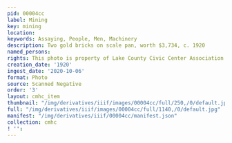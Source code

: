 ```yaml
---
pid: 00004cc
label: Mining
key: mining
location: 
keywords: Assaying, People, Men, Machinery
description: Two gold bricks on scale pan, worth $3,734, c. 1920
named_persons: 
rights: This photo is property of Lake County Civic Center Association.
creation_date: '1920'
ingest_date: '2020-10-06'
format: Photo
source: Scanned Negative
order: '3'
layout: cmhc_item
thumbnail: "/img/derivatives/iiif/images/00004cc/full/250,/0/default.jpg"
full: "/img/derivatives/iiif/images/00004cc/full/1140,/0/default.jpg"
manifest: "/img/derivatives/iiif/00004cc/manifest.json"
collection: cmhc
! '': 
---
```

